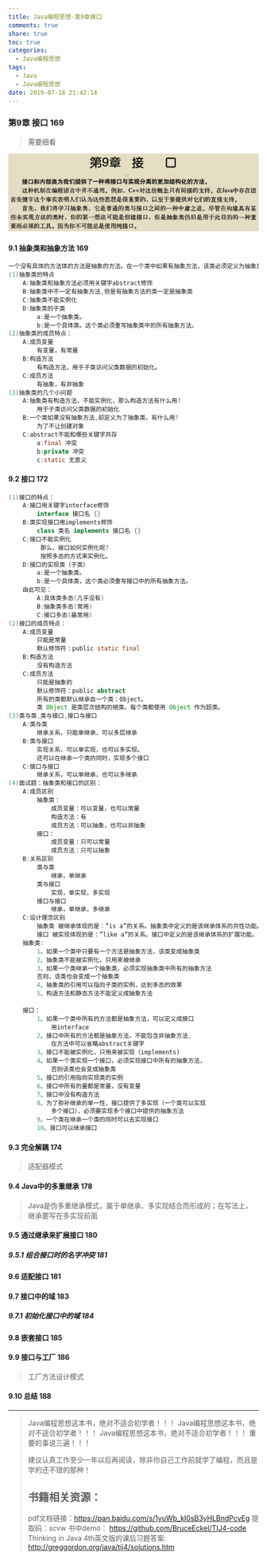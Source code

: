 ```yaml
---
title: Java编程思想-第9章接口
comments: true
share: true
toc: true
categories:
  - Java编程思想
tags:
  - Java
  - Java编程思想
date: 2019-07-18 21:42:14
---
```




### 第9章 接口 169

> 需要细看

![](https://raw.githubusercontent.com/adolphmaster/hexo-next/master/blogPicture/20190718095331.png)

#### 9.1 抽象类和抽象方法 169

```java
一个没有具体的方法体的方法是抽象的方法。在一个类中如果有抽象方法，该类必须定义为抽象类。
(1)抽象类的特点
	A:抽象类和抽象方法必须用关键字abstract修饰
	B:抽象类中不一定有抽象方法,但是有抽象方法的类一定是抽象类
	C:抽象类不能实例化
	D:抽象类的子类
		a:是一个抽象类。
		b:是一个具体类。这个类必须重写抽象类中的所有抽象方法。
(2)抽象类的成员特点：
	A:成员变量
		有变量，有常量
	B:构造方法
		有构造方法，用于子类访问父类数据的初始化。
	C:成员方法
		有抽象，有非抽象
(3)抽象类的几个小问题
	A:抽象类有构造方法，不能实例化，那么构造方法有什么用?
		用于子类访问父类数据的初始化
	B:一个类如果没有抽象方法,却定义为了抽象类，有什么用?
		为了不让创建对象
	C:abstract不能和哪些关键字共存
		a:final	冲突
		b:private 冲突
		c:static 无意义
```

#### 9.2 接口 172

```java
(1)接口的特点：
	A:接口用关键字interface修饰
		interface 接口名 {}
	B:类实现接口用implements修饰
		class 类名 implements 接口名 {}
	C:接口不能实例化
		 那么，接口如何实例化呢?
		 按照多态的方式来实例化。
	D:接口的实现类（子类）
		a:是一个抽象类。
		b:是一个具体类，这个类必须重写接口中的所有抽象方法。
	由此可见：
		A:具体类多态(几乎没有)
		B:抽象类多态(常用)
		C:接口多态(最常用)
(2)接口的成员特点：
	A:成员变量
		只能是常量
		默认修饰符：public static final
	B:构造方法
		没有构造方法
	C:成员方法
		只能是抽象的
		默认修饰符：public abstract
		所有的类都默认继承自一个类：Object。
		类 Object 是类层次结构的根类。每个类都使用 Object 作为超类。
(3)类与类,类与接口,接口与接口
	A:类与类
		继承关系，只能单继承，可以多层继承
	B:类与接口
		实现关系，可以单实现，也可以多实现。
		还可以在继承一个类的同时，实现多个接口
	C:接口与接口
		继承关系，可以单继承，也可以多继承
(4)面试题：抽象类和接口的区别：
	A:成员区别
		抽象类：
			成员变量：可以变量，也可以常量
			构造方法：有
			成员方法：可以抽象，也可以非抽象
		接口：
			成员变量：只可以常量
			成员方法：只可以抽象		
	B:关系区别
		类与类
			继承，单继承
		类与接口
			实现，单实现，多实现
		接口与接口
			继承，单继承，多继承		
	C:设计理念区别
		抽象类 被继承体现的是：”is a”的关系。抽象类中定义的是该继承体系的共性功能。
		接口 被实现体现的是：”like a”的关系。接口中定义的是该继承体系的扩展功能。
	抽象类:
		1、如果一个类中只要有一个方法是抽象方法，该类变成抽象类
		2、抽象类不能被实例化，只用来被继承
		3、如果一个类继承一个抽象类，必须实现抽象类中所有的抽象方法
		否则，该类也会变成一个抽象类
		4、抽象类的引用可以指向子类的实例，达到多态的效果
		5、构造方法和静态方法不能定义成抽象方法
	
	接口：
		1、如果一个类中所有的方法都是抽象方法，可以定义成接口
			用interface
		2、接口中所有的方法都是抽象方法，不能包含非抽象方法,
			在方法中可以省略abstract关键字
		3、接口不能被实例化，只用来被实现（implements)
		4、如果一个类实现一个接口，必须实现接口中所有的抽象方法，
			否则该类也会变成抽象类
		5、接口的引用指向实现类的实例
		6、接口中所有的量都是常量，没有变量
		7、接口中没有构造方法
		8、为了弥补继承的单一性，接口提供了多实现（一个类可以实现
			多个接口），必须要实现多个接口中提供的抽象方法
		9、一个类在继承一个类的同时可以去实现接口
		10、接口可以继承接口
```

#### 9.3 完全解耦 174

> 适配器模式

#### 9.4 Java中的多重继承 178

> Java是伪多重继承模式，属于单继承、多实现结合而形成的；在写法上，继承要写在多实现前面

#### 9.5 通过继承来扩展接口 180
##### 9.5.1 组合接口时的名字冲突 181
#### 9.6 适配接口 181
#### 9.7 接口中的域 183
##### 9.7.1 初始化接口中的域 184
#### 9.8 嵌套接口 185
#### 9.9 接口与工厂 186

> 工厂方法设计模式

#### 9.10 总结 188



-------

> Java编程思想这本书，绝对不适合初学者！！！
> Java编程思想这本书，绝对不适合初学者！！！
> Java编程思想这本书，绝对不适合初学者！！！
> 重要的事说三遍！！！
>
> 建议认真工作至少一年以后再阅读，除非你自己工作前就学了编程，而且是学的还不错的那种！
>
> ## 书籍相关资源：
>
> pdf文档链接：https://pan.baidu.com/s/1yuWb_kI0sB3yHLBndPcyEg 提取码：scvw 
> 书中demo： https://github.com/BruceEckel/TIJ4-code
> Thinking in Java 4th英文版的课后习题答案: http://greggordon.org/java/tij4/solutions.htm 